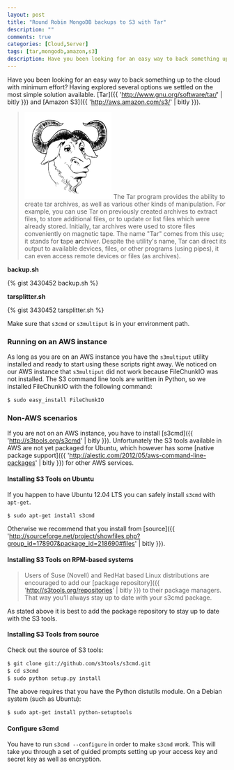 ```yaml
---
layout: post
title: "Round Robin MongoDB backups to S3 with Tar"
description: ""
comments: true
categories: [Cloud,Server]
tags: [tar,mongodb,amazon,s3]
description: Have you been looking for an easy way to back something up to the cloud with minimum effort? Having explored several options we settled on the most simple solution available. Tar and Amazon S3.
---
```


Have you been looking for an easy way to back something up to the cloud with minimum effort? Having explored several options we settled on the most simple solution available. [Tar]({{ 'http://www.gnu.org/software/tar/' | bitly }}) and [Amazon S3]({{ 'http://aws.amazon.com/s3/' | bitly }}).

<!--more-->

> <img src="/public/uploads/2012/08/gnu-head.png" class="pull-right"> The Tar program provides the ability to create tar archives, as well as various other kinds of manipulation. For example, you can use Tar on previously created archives to extract files, to store additional files, or to update or list files which were already stored. Initially, tar archives were used to store files conveniently on magnetic tape. The name "Tar" comes from this use; it stands for **t**ape **ar**chiver. Despite the utility's name, Tar can direct its output to available devices, files, or other programs (using pipes), it can even access remote devices or files (as archives).

**backup.sh**

{% gist 3430452 backup.sh %}

**tarsplitter.sh**

{% gist 3430452 tarsplitter.sh %}

Make sure that `s3cmd` or `s3multiput` is in your environment path.

### Running on an AWS instance

As long as you are on an AWS instance you have the `s3multiput` utility installed and ready to start using these scripts right away. We noticed on our AWS instance that `s3multiput` did not work because FileChunkIO was not installed. The S3 command line tools are written in Python, so we installed FileChunkIO with the following command:

```sh
$ sudo easy_install FileChunkIO
```

### Non-AWS scenarios

If you are not on an AWS instance, you have to install [s3cmd]({{ 'http://s3tools.org/s3cmd' | bitly }}). Unfortunately the S3 tools available in AWS are not yet packaged for Ubuntu, which however has some [native package support]({{ 'http://alestic.com/2012/05/aws-command-line-packages' | bitly }}) for other AWS services.

#### Installing S3 Tools on Ubuntu

If you happen to have Ubuntu 12.04 LTS you can safely install `s3cmd` with `apt-get`.

```sh
$ sudo apt-get install s3cmd
```

Otherwise we recommend that you install from [source]({{ 'http://sourceforge.net/project/showfiles.php?group_id=178907&package_id=218690#files' | bitly }}).

#### Installing S3 Tools on RPM-based systems

> Users of Suse (Novell) and RedHat based Linux distributions are encouraged to add our [package repository]({{ 'http://s3tools.org/repositories' | bitly }}) to their package managers. That way you’ll always stay up to date with your s3cmd package.

As stated above it is best to add the package repository to stay up to date with the S3 tools.

#### Installing S3 Tools from source

Check out the source of S3 tools:

```sh
$ git clone git://github.com/s3tools/s3cmd.git
$ cd s3cmd
$ sudo python setup.py install
```

The above requires that you have the Python distutils module. On a Debian system (such as Ubuntu):

```sh
$ sudo apt-get install python-setuptools
```

#### Configure s3cmd

You have to run `s3cmd --configure` in order to make `s3cmd` work. This will take you through a set of guided prompts setting up your access key and secret key as well as encryption.


